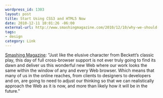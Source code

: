 ```yaml
--- 
wordpress_id: 1303
layout: post
title: Start Using CSS3 and HTML5 Now
date: 2010-12-11 10:01:26 -06:00
external-url: http://www.smashingmagazine.com/2010/12/10/why-we-should-start-using-css3-and-html5-today/
tags:
- design
category: Link
---
```

<a href="http://www.smashingmagazine.com/2010/12/10/why-we-should-start-using-css3-and-html5-today/">Smashing Magazine</a>: "Just like the elusive character from Beckett’s classic play, this day of full cross-browser support is not ever truly going to find its dawn and deliver us this wonderful new Web where our work looks the same within the window of any and every Web browser. Which means that many of us in the online reaches, from clients to designers to developers and on, are going to need to adjust our thinking so that we can realistically approach the Web as it is now, and more than likely how it will be in the future."
